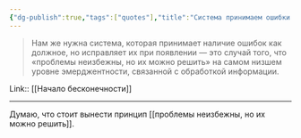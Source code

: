```yaml
---
{"dg-publish":true,"tags":["quotes"],"title":"Система принимаем ошибки как должное и исправляет их","date":"2021-08-15T20:11:00+03:00","modified_at":"2022-06-15T08:33:18+03:00","permalink":"/quotes/202108152011/","dgHomeLink":false,"dgPassFrontmatter":true}
---
```



> Нам же нужна система, которая принимает наличие ошибок как должное, но исправляет их при появлении — это случай того, что «проблемы неизбежны, но их можно решить» на самом низшем уровне эмерджентности, связанной с обработкой информации.

Link:: [[Начало бесконечности]]

---

Думаю, что стоит вынести принцип [[проблемы неизбежны, но их можно решить]].
